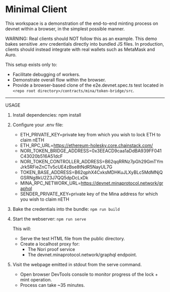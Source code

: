 # Minimal Client

This workspace is a demonstration of the end-to-end minting process on devnet within a browser, in the simplest possible manner.

WARNING: Real clients should NOT follow this as an example. This demo bakes sensitive .env credentials directly into bundled JS files.
In production, clients should instead integrate with real wallets such as MetaMask and Auro.

This setup exists only to:
- Facilitate debugging of workers.
- Demonstrate overall flow within the browser.
- Provide a browser-based clone of the e2e.devnet.spec.ts test located in `<repo root directory>/contracts/mina/token-bridge/src`.

------------------------------------------------------------

USAGE

1. Install dependencies:
   npm install

2. Configure your .env file:
   - ETH_PRIVATE_KEY=private key from which you wish to lock ETH to claim nETH
   - ETH_RPC_URL=https://ethereum-holesky.core.chainstack.com/<apiKey>
   - NORI_TOKEN_BRIDGE_ADDRESS=0x3EEACD9caa1aDdBA939FF041C43020b516A51dcF
   - NORI_TOKEN_CONTROLLER_ADDRESS=B62qqRRNz7pGh29GmTYmJrk5RFieZnCTv5cUE4zBse8tNdR5NayUL7G
   - TOKEN_BASE_ADDRESS=B62qphX4CxksMDHKuJLXyBLc5MdMNjQGSRNg8kU2Z3J7QQ5dpDcLxDk
   - MINA_RPC_NETWORK_URL=https://devnet.minaprotocol.network/graphql
   - SENDER_PRIVATE_KEY=private key of the Mina address for which you wish to claim nETH

3. Bake the credentials into the bundle:
   `npm run build`

4. Start the webserver:
   `npm run serve`

   This will:
   - Serve the test HTML file from the public directory.
   - Create a localhost proxy for:
     - The Nori proof service
     - The devnet.minaprotocol.network/graphql endpoint.

5. Visit the webpage emitted in stdout from the serve command.
   - Open browser DevTools console to monitor progress of the lock + mint operation.
   - Process can take ~35 minutes.
